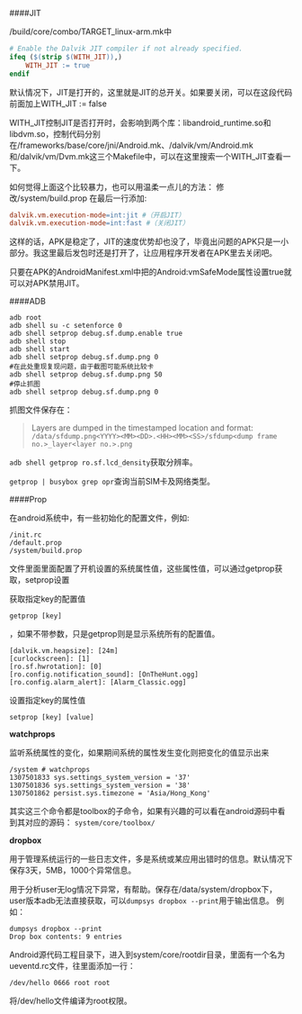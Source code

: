 ####JIT

/build/core/combo/TARGET_linux-arm.mk中
```Makefile
# Enable the Dalvik JIT compiler if not already specified.
ifeq ($(strip $(WITH_JIT)),)
    WITH_JIT := true
endif
```

默认情况下，JIT是打开的，这里就是JIT的总开关。如果要关闭，可以在这段代码前面加上WITH_JIT := false

WITH_JIT控制JIT是否打开时，会影响到两个库：libandroid_runtime.so和libdvm.so，控制代码分别在/frameworks/base/core/jni/Android.mk、/dalvik/vm/Android.mk和/dalvik/vm/Dvm.mk这三个Makefile中，可以在这里搜索一个WITH_JIT查看一下。

如何觉得上面这个比较暴力，也可以用温柔一点儿的方法：
修改/system/build.prop
在最后一行添加:
```Makefile
dalvik.vm.execution-mode=int:jit #（开启JIT）
dalvik.vm.execution-mode=int:fast #（关闭JIT）
```
这样的话，APK是稳定了，JIT的速度优势却也没了，毕竟出问题的APK只是一小部分。我这里最后发包时还是打开了，让应用程序开发者在APK里去关闭吧。

只要在APK的AndroidManifest.xml中把<application>的Android:vmSafeMode属性设置true就可以对APK禁用JIT。

####ADB

```shell
adb root
adb shell su -c setenforce 0
adb shell setprop debug.sf.dump.enable true
adb shell stop
adb shell start
adb shell setprop debug.sf.dump.png 0
#在此处重现复现问题，由于截图可能系统比较卡
adb shell setprop debug.sf.dump.png 50
#停止抓图
adb shell setprop debug.sf.dump.png 0
```

抓图文件保存在：
>Layers are dumped in the timestamped location and format:
`/data/sfdump.png<YYYY><MM><DD>.<HH><MM><SS>/sfdump<dump frame no.>_layer<layer no.>.png`

`adb shell getprop ro.sf.lcd_density`获取分辨率。

`getprop | busybox grep opr`查询当前SIM卡及网络类型。

####Prop

在android系统中，有一些初始化的配置文件，例如:
```
/init.rc
/default.prop
/system/build.prop
```
文件里面里面配置了开机设置的系统属性值，这些属性值，可以通过getprop获取，setprop设置

获取指定key的配置值
```
getprop [key]
```
，如果不带参数，只是getprop则是显示系统所有的配置值。
```
[dalvik.vm.heapsize]: [24m]
[curlockscreen]: [1]
[ro.sf.hwrotation]: [0]
[ro.config.notification_sound]: [OnTheHunt.ogg]
[ro.config.alarm_alert]: [Alarm_Classic.ogg]
```
设置指定key的属性值
```
setprop [key] [value]
```

**watchprops**

监听系统属性的变化，如果期间系统的属性发生变化则把变化的值显示出来
```
/system # watchprops
1307501833 sys.settings_system_version = '37'
1307501836 sys.settings_system_version = '38'
1307501862 persist.sys.timezone = 'Asia/Hong_Kong'
```
其实这三个命令都是toolbox的子命令，如果有兴趣的可以看在android源码中看到其对应的源码：
`system/core/toolbox/`

**dropbox**

用于管理系统运行的一些日志文件，多是系统或某应用出错时的信息。默认情况下保存3天，5MB，1000个异常信息。

用于分析user无log情况下异常，有帮助。保存在/data/system/dropbox下，user版本adb无法直接获取，可以`dumpsys dropbox --print`用于输出信息。
例如：
```
dumpsys dropbox --print
Drop box contents: 9 entries
```

Android源代码工程目录下，进入到system/core/rootdir目录，里面有一个名为ueventd.rc文件，往里面添加一行：
```
/dev/hello 0666 root root
```
将/dev/hello文件编译为root权限。
